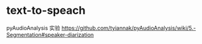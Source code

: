 # text-to-speach


pyAudioAnalysis 实验
https://github.com/tyiannak/pyAudioAnalysis/wiki/5.-Segmentation#speaker-diarization
